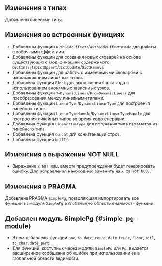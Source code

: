 ## Изменения в типах

Добавлены линейные типы.

## Изменения во встроенных функциях

* Добавлены функции `WithSideEffects`/`WithSideEffectsMode` для работы с побочными эффектами.
* Добавлены функции для создания новых словарей на основе существующих с модификацией содержимого: `DictInsert`/`DictUpsert`/`DictUpdate`/`DictRemove`.
* Добавлены функции для работы с изменяемыми словарями с использованием линейных типов.
* Добавлена функция `Block` для выполнения блока кода с использованием анонимных зависимых узлов.
* Добавлены функции `ToDynamicLinear`/`FromDynamicLinear` для преобразования между линейными типами.
* Добавлены функции `LinearType`/`DynamicLinearType` для построения линейных типов.
* Добавлены функции `LinearTypeHandle`/`DynamicLinearTypeHandle` для построения линейных типов во время кодогенерации.
* Добавлена функция `LinearItemType` для получения типа параметра из линейного типа.
* Добавлена функция `Concat` для конкатенации строк.
* Добавлена функция `NullIf`.

## Изменения в выражении NOT NULL

* Выражение `x NOT NULL` вместо предупреждения будет генерировать ошибку. Для исправления необходимо заменить на `x IS NOT NULL`.

## Изменения в PRAGMA

Добавлена PRAGMA `SimplePg`, позволяющая импортировать все функции из модуля `SimplePg` в глобальную область видимости функций.

## Добавлен модуль SimplePg {#simple-pg-module}

* В нем добавлены функции `now`, `to_date`, `round`, `date_trunc`, `floor`, `ceil`, `to_char`, `date_part`.
* Для функций, доступных через модули `SimplePg` или `Pg`, выдается расширенное сообщение об ошибке при использовании ее в глобальной области видимости.
